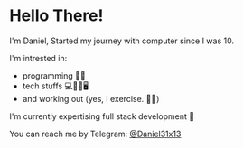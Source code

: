 # Hello There!
I'm Daniel, Started my journey with computer since I was 10.

I'm intrested in:
- programming 👨‍💻 
- tech stuffs 💻📡📱🖥 
- and working out (yes, I exercise. 🦾😎)

I'm currently expertising full stack development 🚀

You can reach me by Telegram: [@Daniel31x13](https://t.me/Daniel31X13)
